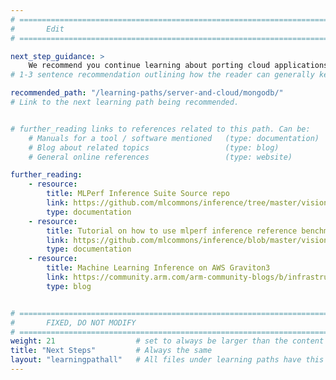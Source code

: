 ```yaml
---
# ================================================================================
#       Edit
# ================================================================================

next_step_guidance: >
    We recommend you continue learning about porting cloud applications to the Arm architecture for increased performance and cost savings. The learning path on MongoDB is a great next step.
# 1-3 sentence recommendation outlining how the reader can generally keep learning about these topics, and a specific explanation of why the next step is being recommended.

recommended_path: "/learning-paths/server-and-cloud/mongodb/"
# Link to the next learning path being recommended.


# further_reading links to references related to this path. Can be:
    # Manuals for a tool / software mentioned   (type: documentation)
    # Blog about related topics                 (type: blog)
    # General online references                 (type: website) 

further_reading:
    - resource:
        title: MLPerf Inference Suite Source repo 
        link: https://github.com/mlcommons/inference/tree/master/vision/classification_and_detection
        type: documentation
    - resource:
        title: Tutorial on how to use mlperf inference reference benchmark
        link: https://github.com/mlcommons/inference/blob/master/vision/classification_and_detection/GettingStarted.ipynb
        type: documentation
    - resource:
        title: Machine Learning Inference on AWS Graviton3
        link: https://community.arm.com/arm-community-blogs/b/infrastructure-solutions-blog/posts/machine-learning-inference-on-aws-graviton3
        type: blog


# ================================================================================
#       FIXED, DO NOT MODIFY
# ================================================================================
weight: 21                  # set to always be larger than the content in this path, and one more than 'review'
title: "Next Steps"         # Always the same
layout: "learningpathall"   # All files under learning paths have this same wrapper
---
```

